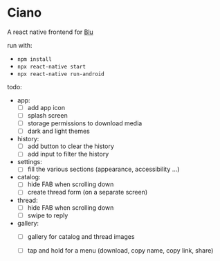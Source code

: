 # Ciano

A react native frontend for [Blu](https://github.com/diegostafa/blu)

run with:

- `npm install`
- `npx react-native start`
- `npx react-native run-android`

todo:

- app:
  - [ ] add app icon
  - [ ] splash screen
  - [ ] storage permissions to download media
  - [ ] dark and light themes
- history:
  - [ ] add button to clear the history
  - [ ] add input to filter the history
- settings:
  - [ ] fill the various sections (appearance, accessibility ...)
- catalog:
  - [ ] hide FAB when scrolling down
  - [ ] create thread form (on a separate screen)
- thread:
  - [ ] hide FAB when scrolling down
  - [ ] swipe to reply
- gallery:
  - [ ] gallery for catalog and thread images
  - [ ] tap and hold for a menu (download, copy name, copy link, share)

